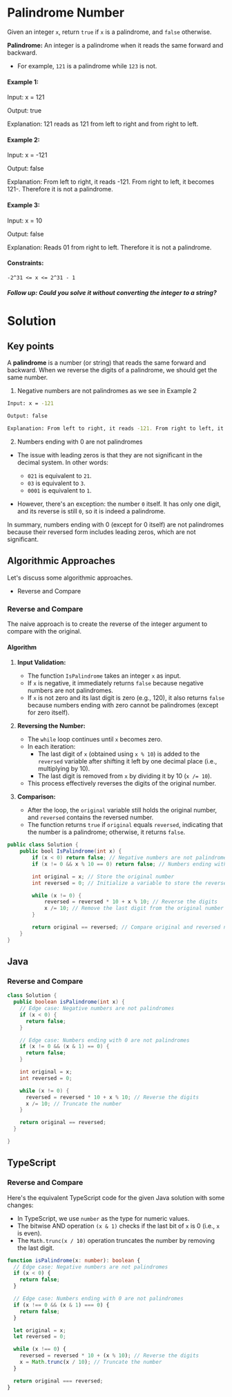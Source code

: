 # Palindrome Number

Given an integer `x`, return `true` if `x` is a palindrome, and `false` otherwise.

**Palindrome:** An integer is a palindrome when it reads the same forward and backward.

- For example, `121` is a palindrome while `123` is not.

#### Example 1:

Input: x = 121

Output: true

Explanation: 121 reads as 121 from left to right and from right to left.

#### Example 2:

Input: x = -121

Output: false

Explanation: From left to right, it reads -121. From right to left, it becomes 121-. Therefore it is not a palindrome.

#### Example 3:

Input: x = 10

Output: false

Explanation: Reads 01 from right to left. Therefore it is not a palindrome.

#### Constraints:

    -2^31 <= x <= 2^31 - 1

##### Follow up: Could you solve it without converting the integer to a string?

# Solution

## **Key points**

A **palindrome** is a number (or string) that reads the same forward and backward. When we reverse the digits of a palindrome, we should get the same number.

1. Negative numbers are not palindromes as we see in Example 2

```sh
Input: x = -121

Output: false

Explanation: From left to right, it reads -121. From right to left, it becomes 121-. Therefore it is not a palindrome.
```

2. Numbers ending with 0 are not palindromes

  - The issue with leading zeros is that they are not significant in the decimal system. In other words:
     - `021` is equivalent to `21`.
     - `03` is equivalent to `3`.
     - `0001` is equivalent to `1`.

  - However, there's an exception: the number `0` itself. It has only one digit, and its reverse is still `0`, so it is indeed a palindrome.

In summary, numbers ending with 0 (except for 0 itself) are not palindromes because their reversed form includes leading zeros, which are not significant.

## Algorithmic Approaches

Let's discuss some algorithmic approaches.

  - Reverse and Compare

### Reverse and Compare

The naive approach is to create the reverse of the integer argument to compare with the original.

#### Algorithm

1. **Input Validation:**
   - The function `IsPalindrome` takes an integer `x` as input.
   - If `x` is negative, it immediately returns `false` because negative numbers are not palindromes.
   - If `x` is not zero and its last digit is zero (e.g., 120), it also returns `false` because numbers ending with zero cannot be palindromes (except for zero itself).

2. **Reversing the Number:**
   - The `while` loop continues until `x` becomes zero.
   - In each iteration:
     - The last digit of `x` (obtained using `x % 10`) is added to the `reversed` variable after shifting it left by one decimal place (i.e., multiplying by 10).
     - The last digit is removed from `x` by dividing it by 10 (`x /= 10`).
   - This process effectively reverses the digits of the original number.

3. **Comparison:**
   - After the loop, the `original` variable still holds the original number, and `reversed` contains the reversed number.
   - The function returns `true` if `original` equals `reversed`, indicating that the number is a palindrome; otherwise, it returns `false`.

```java
public class Solution {
    public bool IsPalindrome(int x) {
        if (x < 0) return false; // Negative numbers are not palindromes
        if (x != 0 && x % 10 == 0) return false; // Numbers ending with 0 are not palindromes

        int original = x; // Store the original number
        int reversed = 0; // Initialize a variable to store the reversed number

        while (x != 0) {
            reversed = reversed * 10 + x % 10; // Reverse the digits
            x /= 10; // Remove the last digit from the original number
        }

        return original == reversed; // Compare original and reversed numbers
    }
}
```

## Java

### Reverse and Compare

```java
class Solution {
  public boolean isPalindrome(int x) {
    // Edge case: Negative numbers are not palindromes
    if (x < 0) {
      return false; 
    }

    // Edge case: Numbers ending with 0 are not palindromes
    if (x != 0 && (x & 1) == 0) {
      return false;
    }

    int original = x;
    int reversed = 0;

    while (x != 0) {
      reversed = reversed * 10 + x % 10; // Reverse the digits
      x /= 10; // Truncate the number
    }

    return original == reversed;
  }

}
```

## TypeScript

### Reverse and Compare

Here's the equivalent TypeScript code for the given Java solution with some changes:

- In TypeScript, we use `number` as the type for numeric values.
- The bitwise AND operation `(x & 1)` checks if the last bit of `x` is 0 (i.e., `x` is even).
- The `Math.trunc(x / 10)` operation truncates the number by removing the last digit.

```typescript
function isPalindrome(x: number): boolean {
  // Edge case: Negative numbers are not palindromes
  if (x < 0) {
    return false;
  }

  // Edge case: Numbers ending with 0 are not palindromes
  if (x !== 0 && (x & 1) === 0) {
    return false;
  }

  let original = x;
  let reversed = 0;

  while (x !== 0) {
    reversed = reversed * 10 + (x % 10); // Reverse the digits
    x = Math.trunc(x / 10); // Truncate the number
  }

  return original === reversed;
}
```

